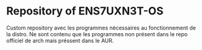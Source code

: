 # Repository of ENS7UXN3T-OS

Custom repository avec les programmes nécessaires au fonctionnement de la distro.
Ne sont contenu que les programmes non présent dans le repo officiel de arch mais préssent dans le AUR.
